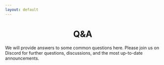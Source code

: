 ```yaml
---
layout: default
---
```


# <span style="display:block;text-align:center">Q&A</span>

We will provide answers to some common questions here. Please join us on Discord for further questions, discussions, and the most up-to-date announcements.

<!-- Discord for discussions and up-to-date announcements: [Discord]() -->




